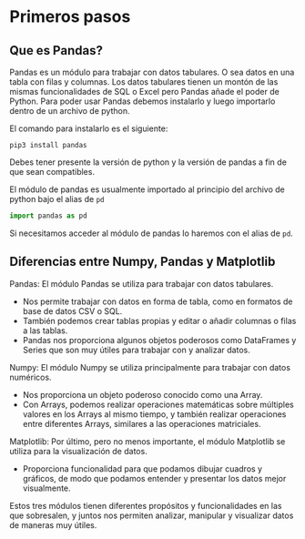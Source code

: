 # Primeros pasos

## Que es Pandas?
Pandas es un módulo para trabajar con datos tabulares. O sea datos en una tabla con filas y columnas. Los datos tabulares tienen un montón de las mismas funcionalidades de SQL o Excel pero Pandas añade el poder de Python. Para poder usar Pandas debemos instalarlo y luego importarlo dentro de un archivo de python.

El comando para instalarlo es el siguiente:

```
pip3 install pandas
```

Debes tener presente la versión de python y la versión de pandas a fin de que sean compatibles.

El módulo de pandas es usualmente importado al principio del archivo de python bajo el alias de `pd`

```python
import pandas as pd
```

Si necesitamos acceder al módulo de pandas lo haremos con el alias de `pd`.

## Diferencias entre Numpy, Pandas y Matplotlib
Pandas: El módulo Pandas se utiliza para trabajar con datos tabulares.
* Nos permite trabajar con datos en forma de tabla, como en formatos de base de datos CSV o SQL.
* También podemos crear tablas propias y editar o añadir columnas o filas a las tablas.
* Pandas nos proporciona algunos objetos poderosos como DataFrames y Series que son muy útiles para trabajar con y analizar datos.

Numpy: El módulo Numpy se utiliza principalmente para trabajar con datos numéricos.
* Nos proporciona un objeto poderoso conocido como una Array.
* Con Arrays, podemos realizar operaciones matemáticas sobre múltiples valores en los Arrays al mismo tiempo, y también realizar operaciones entre diferentes Arrays, similares a las operaciones matriciales.

Matplotlib: Por último, pero no menos importante, el módulo Matplotlib se utiliza para la visualización de datos.
* Proporciona funcionalidad para que podamos dibujar cuadros y gráficos, de modo que podamos entender y presentar los datos mejor visualmente.

Estos tres módulos tienen diferentes propósitos y funcionalidades en las que sobresalen, y juntos nos permiten analizar, manipular y visualizar datos de maneras muy útiles.

